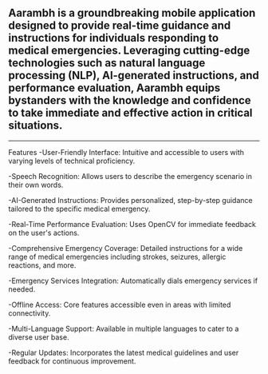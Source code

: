 
## Aarambh is a groundbreaking mobile application designed to provide real-time guidance and instructions for individuals responding to medical emergencies. Leveraging cutting-edge technologies such as natural language processing (NLP), AI-generated instructions, and performance evaluation, Aarambh equips bystanders with the knowledge and confidence to take immediate and effective action in critical situations.
-------------------------------------------------------------------------------------------------------------------------------------------------------------------------------------------------------------------
Features
-User-Friendly Interface: Intuitive and accessible to users with varying levels of technical proficiency.

-Speech Recognition: Allows users to describe the emergency scenario in their own words.

-AI-Generated Instructions: Provides personalized, step-by-step guidance tailored to the specific medical emergency.

-Real-Time Performance Evaluation: Uses OpenCV for immediate feedback on the user's actions.

-Comprehensive Emergency Coverage: Detailed instructions for a wide range of medical emergencies including strokes, seizures, allergic reactions, and more.

-Emergency Services Integration: Automatically dials emergency services if needed.

-Offline Access: Core features accessible even in areas with limited connectivity.

-Multi-Language Support: Available in multiple languages to cater to a diverse user base.

-Regular Updates: Incorporates the latest medical guidelines and user feedback for continuous improvement.
